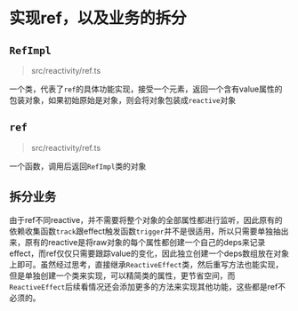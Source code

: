 # 实现ref，以及业务的拆分

## `RefImpl`
> src/reactivity/ref.ts

一个类，代表了`ref`的具体功能实现，接受一个元素，返回一个含有value属性的包装对象，如果初始原始是对象，则会将对象包装成`reactive`对象

## `ref`
> src/reactivity/ref.ts

一个函数，调用后返回`RefImpl`类的对象

## 拆分业务
由于ref不同reactive，并不需要将整个对象的全部属性都进行监听，因此原有的依赖收集函数`track`跟effect触发函数`trigger`并不是很适用，所以只需要单独抽出来，原有的reactive是将raw对象的每个属性都创建一个自己的deps来记录effect，而ref仅仅只需要跟踪value的变化，因此独立创建一个deps数组放在对象上即可。虽然经过思考，直接继承`ReactiveEffect`类，然后重写方法也能实现，但是单独创建一个类来实现，可以精简类的属性，更节省空间，而`ReactiveEffect`后续看情况还会添加更多的方法来实现其他功能，这些都是ref不必须的。